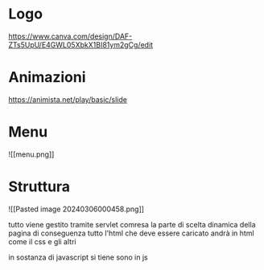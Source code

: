 
# Logo 

https://www.canva.com/design/DAF-ZTs5UpU/E4GWL05XbkX1BI81ym2gCg/edit
# Animazioni 
https://animista.net/play/basic/slide
# Menu
![[menu.png]]


# Struttura
![[Pasted image 20240306000458.png]]

tutto viene gestito tramite servlet comresa la parte di  scelta dinamica della pagina di conseguenza tutto l'html che deve essere caricato andrà in html come il css e gli altri

in sostanza di javascript si tiene sono in js

